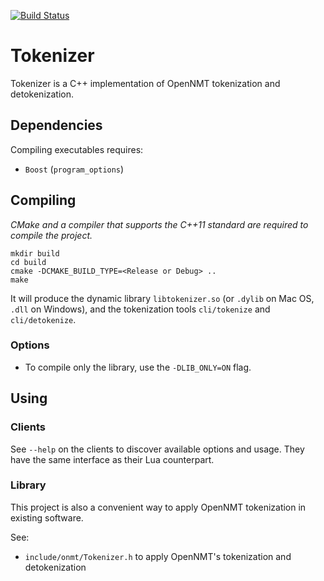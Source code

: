 [![Build Status](https://api.travis-ci.org/OpenNMT/Tokenizer.svg?branch=master)](https://travis-ci.org/OpenNMT/Tokenizer)

# Tokenizer

Tokenizer is a C++ implementation of OpenNMT tokenization and detokenization.

## Dependencies

Compiling executables requires:

* `Boost` (`program_options`)

## Compiling

*CMake and a compiler that supports the C++11 standard are required to compile the project.*

```
mkdir build
cd build
cmake -DCMAKE_BUILD_TYPE=<Release or Debug> ..
make
```

It will produce the dynamic library `libtokenizer.so` (or `.dylib` on Mac OS, `.dll` on Windows), and the tokenization tools `cli/tokenize` and `cli/detokenize`.

### Options

* To compile only the library, use the `-DLIB_ONLY=ON` flag.

## Using

### Clients

See `--help` on the clients to discover available options and usage. They have the same interface as their Lua counterpart.

### Library

This project is also a convenient way to apply OpenNMT tokenization in existing software.

See:

* `include/onmt/Tokenizer.h` to apply OpenNMT's tokenization and detokenization
